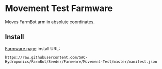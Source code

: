 # Movement Test Farmware
Moves FarmBot arm in absolute coordinates.

## Install
[Farmware page](https://my.farmbot.io/app/farmware) install URL:
```
https://raw.githubusercontent.com/SAC-Hydroponics/FarmBot/Seeder/Farmware/Movement-Test/master/manifest.json
```
